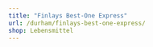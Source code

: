 ```yaml
---
title: "Finlays Best-One Express"
url: /durham/finlays-best-one-express/
shop: Lebensmittel
---
```

